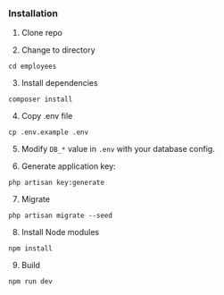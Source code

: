 ### Installation

1. Clone repo

2. Change to directory

````
cd employees
````   

3. Install dependencies

````
composer install
````

4. Copy .env file

```
cp .env.example .env
```

5. Modify `DB_*` value in `.env` with your database config.

6. Generate application key:

````
php artisan key:generate
````

7. Migrate
````
php artisan migrate --seed
````

8. Install Node modules
````
npm install
````

9. Build

````
npm run dev
````



